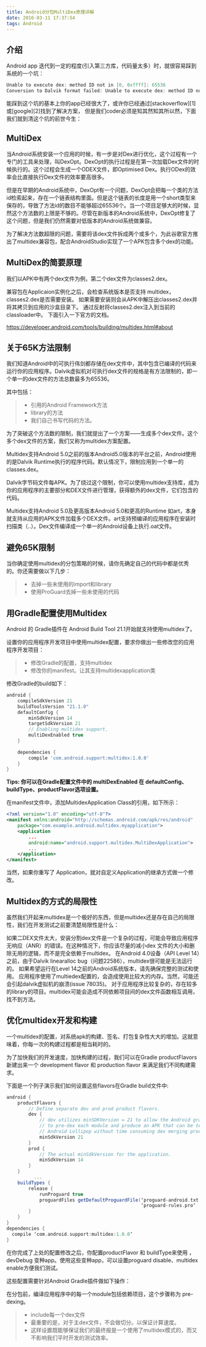 ```yaml
---
title: Android分包MultiDex原理详解
date: 2016-03-11 17:37:54
tags: Android
---
```


## 介绍

Android app 迭代到一定的程度(引入第三方库，代码量太多）时，就很容易踩到系统的一个坑：

```Java
Unable to execute dex: method ID not in [0, 0xffff]: 65536
Conversion to Dalvik format failed: Unable to execute dex: method ID not in [0, 0xffff]: 65536
```

能踩到这个坑的基本上你的app已经很大了，或许你已经通过[stackoverflow][1]或[google][2]找到了解决方案，
但是我们coder必须是知其然知其所以然，下面我们就到清这个坑的前世今生：


## MultiDex

当Android系统安装一个应用的时候，有一步是对Dex进行优化，这个过程有一个专门的工具来处理，叫DexOpt。DexOpt的执行过程是在第一次加载Dex文件的时候执行的。这个过程会生成一个ODEX文件，即Optimised Dex。执行ODex的效率会比直接执行Dex文件的效率要高很多。

但是在早期的Android系统中，DexOpt有一个问题，DexOpt会把每一个类的方法id检索起来，存在一个链表结构里面。但是这个链表的长度是用一个short类型来保存的，导致了方法id的数目不能够超过65536个。当一个项目足够大的时候，显然这个方法数的上限是不够的。尽管在新版本的Android系统中，DexOpt修复了这个问题，但是我们仍然需要对低版本的Android系统做兼容。

为了解决方法数超限的问题，需要将该dex文件拆成两个或多个，为此谷歌官方推出了multidex兼容包，配合AndroidStudio实现了一个APK包含多个dex的功能。


## MultiDex的简要原理
我们以APK中有两个dex文件为例，第二个dex文件为classes2.dex。

兼容包在Applicaion实例化之后，会检查系统版本是否支持 multidex，classes2.dex是否需要安装。
如果需要安装则会从APK中解压出classes2.dex并将其拷贝到应用的沙盒目录下。
通过反射将classes2.dex注入到当前的classloader中。
下面引入一下官方的文档。

https://developer.android.com/tools/building/multidex.html#about


## 关于65K方法限制

我们知道Android中的可执行伟剑都存储在dex文件中，其中包含已编译的代码来运行你的应用程序。Dalvik虚拟机对可执行dex文件的规格是有方法限制的，即一个单一的dex文件的方法总数最多为65536。

其中包括：

> * 引用的Android Framework方法
> * library的方法
> * 我们自己书写代码的方法。

为了突破这个方法数的限制，我们就提出了一个方案——生成多个dex文件。这个多个dex文件的方案，我们又称为multidex方案配置。

Multidex支持Android 5.0之前的版本Android5.0版本的平台之前，Android使用的是Dalvik Runtime执行的程序代码。默认情况下，限制应用到一个单一的classes.dex。

Dalvik字节码文件每APK。为了绕过这个限制，你可以使用multidex支持库，成为你的应用程序的主要部分和DEX文件进行管理，获得额外的dex文件，它们包含的代码。

Multidex支持Android 5.0及更高版本Android 5.0和更高的Runtime 如art，本身就支持从应用的APK文件加载多个DEX文件。art支持预编译的应用程序在安装时扫描类（..）。Dex文件编译成一个单一的Android设备上执行.oat文件。


## 避免65K限制

当你确定使用multidex的分包策略的时候，请你先确定自己的代码中都是优秀的。你还需要做以下几步：

> * 去掉一些未使用的import和library
> * 使用ProGuard去掉一些未使用的代码


## 用Gradle配置使用Multidex

Android 的 Gradle插件在 Android Build Tool 21.1开始就支持使用multidex了。

设置你的应用程序开发项目中使用multidex配置，要求你做出一些修改您的应用程序开发项目：

> * 修改Gradle的配置，支持multidex
> * 修改你的manifest。让其支持multidexapplication类

修改Gradle的build如下：

``` Groovy
android {
	compileSdkVersion 21
	buildToolsVersion "21.1.0"
	defaultConfig {         
	    minSdkVersion 14         
	    targetSdkVersion 21         
	    // Enabling multidex support.         
	    multiDexEnabled true     
	}     
    
    dependencies {
        compile 'com.android.support:multidex:1.0.0' 
    }
}
```

**Tips: 你可以在Gradle配置文件中的 multiDexEnabled 在 defaultConfig、buildType、productFlavor选项设置。**

在manifest文件中，添加MultidexApplication Class的引用，如下所示：

``` Xml
<?xml version="1.0" encoding="utf-8"?>
<manifest xmlns:android="http://schemas.android.com/apk/res/android"
    package="com.example.android.multidex.myapplication">
    <application
        ...
        android:name="android.support.multidex.MultiDexApplication">
        ...
    </application>
</manifest>
```

当然，如果你重写了 Application，就对自定义Application的继承方式做一个修改。

## Multidex的方式的局限性

虽然我们开起来multidex是一个极好的东西，但是multidex还是存在自己的局限性，我们在开发测试之前要清楚局限性是什么：

如果二DEX文件太大，安装分割dex文件是一个复杂的过程，可能会导致应用程序无响应（ANR）的错误。在这种情况下，你应该尽量的减小dex
文件的大小和删除无用的逻辑，而不是完全依赖于multidex。
在Android 4.0设备（API Level 14）之前，由于Dalvik linearalloc bug（问题22586），multidex很可能是无法运行的。
如果希望运行在Level 14之前的Android系统版本，请先确保完整的测试和使用。
应用程序使用了multiedex配置的，会造成使用比较大的内存。当然，可能还会引起dalvik虚拟机的崩溃(issue 78035)。
对于应用程序比较复杂的，存在较多的library的项目。multidex可能会造成不同依赖项目间的dex文件函数相互调用，找不到方法。


## 优化multidex开发和构建

一个multidex的配置，对系统apk的构建、签名、打包复杂性大大的增加。这就意味着，你每一次的构建过程都是相当耗时的。

为了加快我们的开发速度，加快构建的过程，我们可以在Gradle productFlavors新建出来一个 development flavor 和 production flavor 来满足我们不同构建需求。

下面是一个列子演示我们如何设置这些flavors在Gradle build文件中:

``` Groovy
android {
    productFlavors {
        // Define separate dev and prod product flavors.
        dev {
            // dev utilizes minSDKVersion = 21 to allow the Android gradle plugin
            // to pre-dex each module and produce an APK that can be tested on
            // Android Lollipop without time consuming dex merging processes.
            minSdkVersion 21
        }
        prod {
            // The actual minSdkVersion for the application.
            minSdkVersion 14
        }
    }
          ...
    buildTypes {
        release {
            runProguard true
            proguardFiles getDefaultProguardFile(‘proguard-android.txt‘),
                                                 ‘proguard-rules.pro‘
        }
    }
}
dependencies {
  compile ‘com.android.support:multidex:1.0.0‘
}
```

在你完成了上处的配置修改之后，你配置productFlavor 和 buildType来使用 ，devDebug 变种app。使用这些变种app，可以设置proguard disable、multidex enable方便我们测试。

这些配置需要针对Android Gradle插件做如下操作：

在分包前，编译应用程序中的每一个module包括依赖项目，这个步骤称为 pre-dexing。

> * include每一个dex文件
> * 最重要的是，对于主dex文件，不会做切分。以保证计算速度。
> * 这样设置既能够保证我们的最终报是一个使用了multidex模式的，而又不影响我们平时开发的测试效率。